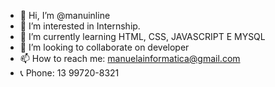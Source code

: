 - 👋 Hi, I’m @manuinline
- 👀 I’m interested in Internship.
- 🌱 I’m currently learning HTML, CSS, JAVASCRIPT E MYSQL
- 💞️ I’m looking to collaborate on developer
- 📫 How to reach me: manuelainformatica@gmail.com
- 📞 Phone: 13 99720-8321

<!---
manuinline/manuinline is a ✨ special ✨ repository because its `README.md` (this file) appears on your GitHub profile.
You can click the Preview link to take a look at your changes.
--->
